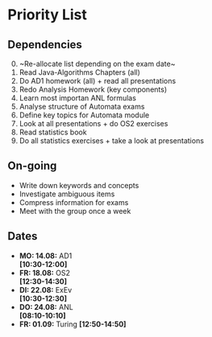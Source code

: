 # Priority List

## Dependencies

0. ~Re-allocate list depending on the exam date~
1. Read Java-Algorithms Chapters (all)
2. Do AD1 homework (all) + read all presentations
3. Redo Analysis Homework (key components)
4. Learn most importan ANL formulas
5. Analyse structure of Automata exams
6. Define key topics for Automata module
7. Look at all presentations + do OS2 exercises 
8. Read statistics book
9. Do all statistics exercises + take a look at presentations


## On-going

* Write down keywords and concepts
* Investigate ambiguous items 
* Compress information for exams
* Meet with the group once a week


## Dates

* **MO: 14.08:** AD1    
  **[10:30-12:00]**
* **FR: 18.08:** OS2    
  **[12:30-14:30]**
* **DI: 22.08:** ExEv   
  **[10:30-12:30]**
* **DO: 24.08:** ANL    
  **[08:10-10:10]**
* **FR: 01.09:** Turing 
  **[12:50-14:50]**
